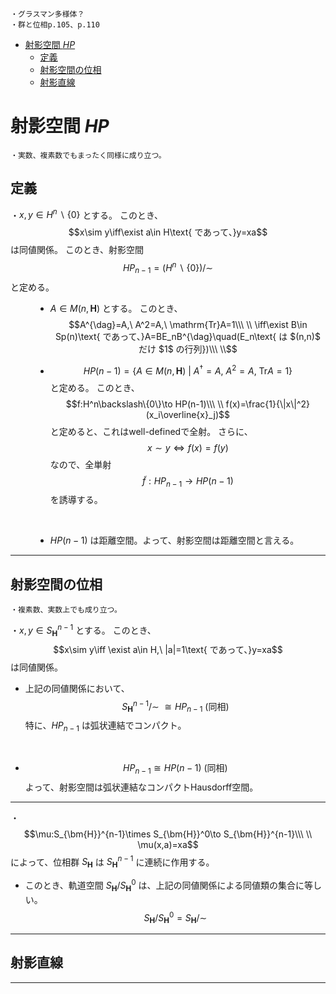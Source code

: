 
    ・グラスマン多様体？
    ・群と位相p.105、p.110

- [射影空間 $HP$](#射影空間-hp)
  - [定義](#定義)
  - [射影空間の位相](#射影空間の位相)
  - [射影直線](#射影直線)



# 射影空間 $HP$

    ・実数、複素数でもまったく同様に成り立つ。

## 定義

<dl><dt>

・$x,y\in H^n\backslash\{0\}$ とする。
このとき、$$x\sim y\iff\exist a\in H\text{ であって、}y=xa$$は同値関係。
このとき、射影空間 $$HP_{n-1}=(H^n\backslash\{0\})/\sim$$と定める。
<br>

</dt><dd>

- $A\in M(n,\bm{H})$ とする。
このとき、
$$A^{\dag}=A,\ A^2=A,\ \mathrm{Tr}A=1\\\ \\
\iff\exist B\in Sp(n)\text{ であって、}A=BE_nB^{\dag}\quad(E_n\text{ は $(n,n)$ だけ $1$ の行列})\\\ \\$$

- $$HP(n-1)=\{A\in M(n,\bm{H})\ |\ A^{\dag}=A,\ A^2=A,\ \mathrm{Tr}A=1\}$$と定める。
このとき、
$$f:H^n\backslash\{0\}\to HP(n-1)\\\ \\
f(x)=\frac{1}{\|x\|^2}(x_i\overline{x}_j)$$と定めると、これはwell-definedで全射。
さらに、$$x\sim y\iff f(x)=f(y)$$なので、全単射 $$\tilde{f}:HP_{n-1}\to HP(n-1)$$を誘導する。
<br>

- $HP(n-1)$ は距離空間。よって、射影空間は距離空間と言える。


</dd></dl> 

---

## 射影空間の位相

    ・複素数、実数上でも成り立つ。

・$x,y\in S_{\bm{H}}^{n-1}$ とする。
このとき、$$x\sim y\iff \exist a\in H,\ |a|=1\text{ であって、}y=xa$$は同値関係。 

- 上記の同値関係において、
$$S_{\bm{H}}^{n-1}/\sim\ \cong HP_{n-1}\ (\text{同相})$$特に、$HP_{n-1}$ は弧状連結でコンパクト。
<br>

- $$HP_{n-1}\cong HP(n-1)\ (\text{同相})$$よって、射影空間は弧状連結なコンパクトHausdorff空間。

--- 

・
$$\mu:S_{\bm{H}}^{n-1}\times S_{\bm{H}}^0\to S_{\bm{H}}^{n-1}\\\ \\
\mu(x,a)=xa$$ によって、位相群 $S_{\bm{H}}$ は $S_{\bm{H}}^{n-1}$ に連続に作用する。
<br>

- このとき、軌道空間 $S_{\bm{H}}/S_{\bm{H}}^{0}$ は、上記の同値関係による同値類の集合に等しい。$$S_{\bm{H}}/S_{\bm{H}}^{0}=S_{\bm{H}}/\sim$$




---

## 射影直線

---